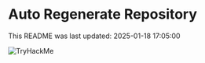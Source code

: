 # Auto Regenerate Repository

This README was last updated: 2025-01-18 17:05:00

 ![TryHackMe](https://tryhackme.com/badge/533634)